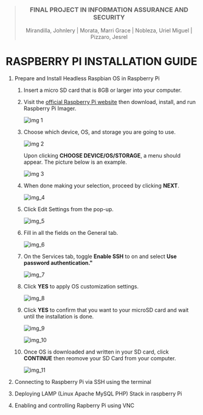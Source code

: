 <div align="center">
   
>### FINAL PROJECT IN INFORMATION ASSURANCE AND SECURITY
>Mirandilla, Johnlery | Morata, Marri Grace | Nobleza, Uriel Miguel | Pizzaro, Jesrel
# RASPBERRY PI INSTALLATION GUIDE



</div>

1. Prepare and Install Headless Raspbian OS in Raspberry Pi
   1. Insert a micro SD card that is 8GB or larger into your computer.
   
   2. Visit the [official Raspberry Pi website](https://www.raspberrypi.com/software/) then download, install, and run Raspberry Pi Imager.

       ![img 1](images/img1.png)
   
   3. Choose which device, OS, and storage you are going to use.

      ![img 2](images/img2.png)

      Upon clicking **CHOOSE DEVICE/OS/STORAGE**, a menu should appear. The picture below is an example.

      ![img 3](images/img3.png)
   
   4. When done making your selection, proceed by clicking **NEXT**.

      ![img_4](images/img4.png)
      
   6. Click Edit Settings from the pop-up.

      ![img_5](images/img5.png)

   7. Fill in all the fields on the General tab.

      ![img_6](images/img6.png)
      
   9. On the Services tab, toggle **Enable SSH** to on and select **Use password authentication."**

      ![img_7](images/img7.png)

   10. Click **YES** to apply OS customization settings.

       ![img_8](images/img8.png)
       
   11. Click **YES** to confirm that you want to your microSD card and wait until the installation is done.

       ![img_9](images/img9.png)
       
       ![img_10](images/img10.png)
       
   13. Once OS is downloaded and written in your SD card, click **CONTINUE** then reomove your SD Card from your computer.

       ![img_11](images/img11.png)
   
2. Connecting to Raspberry Pi via SSH using the terminal
3. Deploying LAMP (Linux Apache MySQL PHP) Stack in raspberry Pi
4. Enabling and controlling Rapberry Pi using VNC


